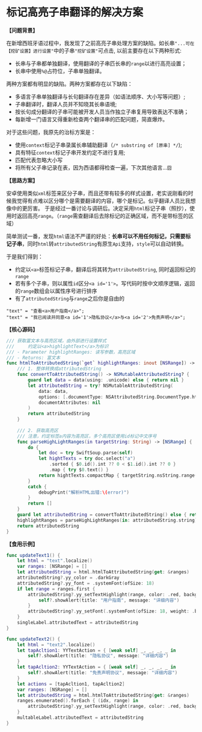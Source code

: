 # 标记高亮子串翻译的解决方案

**【问题背景】**

在新增西班牙语过程中，我发现了之前高亮子串处理方案的缺陷。如长串`"...可在【挖矿设置】进行设置"`中的子串`"挖矿设置"`可点击, 以前主要存在以下两种形式:

* 长串与子串都单独翻译，使用翻译的子串匹长串的`range`以进行高亮设置；
* 长串中使用`%@`占符位，子串单独翻译。

两种方案都有明显的缺陷。两种方案都存在以下缺陷：

* 多语言子串单独翻译与长句翻译存在差异（如语法顺序、大小写等问题）;
* 子串翻译时，翻译人员并不知晓其长串语境;
* 按长句成分翻译的子串可能被开发人员当作独立子串复用导致表达不准确；
* 每新增一门语言又得重新检查两个翻译串的匹配问题，简直爆炸。

对于这些问题，我原先的治标方案是：

* 使用`context`标记子串录属长串辅助翻译（`/* substring of [原串] */`);
* 具有特征`context`标记子串开发约定不进行复用;
* 匹配代表忽略大小写
* 将所有父子串记录在表，因为西语都得检查一遍，下次其他语言...`囧`

**【思路方案】**

安卓使用类似`xml`标签来区分子串，而且还带有较多的样式设置，老实说刚看的时候我觉得有点难以区分哪个是需要翻译的内容，哪个是标记。似乎翻译人员比我想像中的更厉害。
于是经过一番讨论与调研后。决定采用`html`标记子串（照抄），使用时返回高亮`range`。（`range`需查翻译后去除标记的正确区域，而不是带标签的区域）

简单测试一番，发现`html`语法不严谨的好处：**长串可以不用任何标记，只需要标记子串**，同时`html`转`attributedString`有原生`Api`支持，`style`可以自动转换。

于是我们得到：

* 约定以`<a>`标签标记子串，翻译后将其转为`attributedString`, 同时返回标记的`range`
* 若有多个子串，则以属性`id`区分`<a id='1'>`。写代码时按中文顺序逻辑，返回的`range`数组会以属性序号进行排序
* 有了`attributedString`与`range`之后你是自由的

```
"text" = "查看<a>用户指南</a>";
"text" = "我已阅读并同意<a id='1'>隐私协议</a>与<a id='2'>免责声明</a>";
```

**【核心源码】**

```swift
/// 获取富文本与高亮区域，由外部进行设置样式
///     约定以<a>highlightText</a>为标识
/// - Parameter highlightRanges: 读写参数，高亮区域
/// - Returns: 富文本
func htmlToAttributedString(`get` highlightRanges: inout [NSRange]) -> NSMutableAttributedString? {
    /// 1. 整体转换成attributedString
    func convertToAttributedString() -> NSMutableAttributedString? {
        guard let data = data(using: .unicode) else { return nil }
        let attributedString = try? NSMutableAttributedString(
            data: data,
            options: [.documentType: NSAttributedString.DocumentType.html],
            documentAttributes: nil
        )
        return attributedString
    }
    
    /// 2. 获取高亮区
    /// 注意，约定标签a内容为高亮区，多个高亮区使用id标记中文序号
    func parseHighLightRanges(in targetString: String) -> [NSRange] {
        do {
            let doc = try SwiftSoup.parse(self)
            let hightTexts = try doc.select("a")
                .sorted { $0.id().int ?? 0 < $1.id().int ?? 0 }
                .map { try $0.text() }
            return hightTexts.compactMap { targetString.nsString.range(of: $0) }
        }
        catch {
            debugPrint("解析HTML出错:\(error)")
        }
        return []
    }
    guard let attributedString = convertToAttributedString() else { return nil }
    highlightRanges = parseHighLightRanges(in: attributedString.string)
    return attributedString
}
```

**【食用示例】**

```swift
func updateText1() {
    let html = "text".localize()
    var ranges: [NSRange] = []
    let attributedString = html.htmlToAttributedString(get: &ranges)
    attributedString?.yy_color = .darkGray
    attributedString?.yy_font = .systemFont(ofSize: 18)
    if let range = ranges.first {
        attributedString?.yy_setTextHighlight(range, color: .red, backgroundColor: nil) { [weak self] _, _, _, _ in
            self?.showAlert(title: "用户指南", message: "详细内容")
        }
        attributedString?.yy_setFont(.systemFont(ofSize: 18, weight: .bold), range: range)
    }
    singleLabel.attributedText = attributedString
}

func updateText2() {
    let html = "text2".localize()
    let tapAcltion1: YYTextAction = { [weak self] _, _, _, _ in
        self?.showAlert(title: "隐私协议", message: "详细内容")
    }
    let tapAcltion2: YYTextAction = { [weak self] _, _, _, _ in
        self?.showAlert(title: "免责声明协议", message: "详细内容")
    }
    let actions = [tapAcltion1, tapAcltion2]
    var ranges: [NSRange] = []
    let attributedString = html.htmlToAttributedString(get: &ranges)
    ranges.enumerated().forEach { (idx, range) in
        attributedString?.yy_setTextHighlight(range, color: .red, backgroundColor: nil, tapAction: actions[idx])
    }
    multableLabel.attributedText = attributedString
}
```










